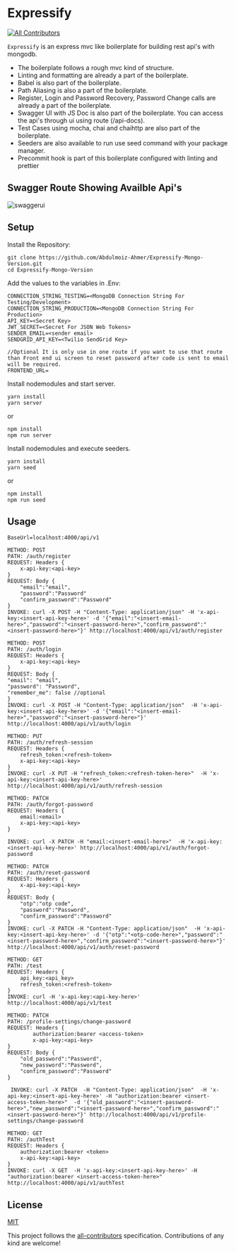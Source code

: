 # Expressify

<!-- ALL-CONTRIBUTORS-BADGE:START - Do not remove or modify this section -->

[![All Contributors](https://img.shields.io/badge/all_contributors-1-orange.svg?style=flat-square)](#contributors-)

<!-- ALL-CONTRIBUTORS-BADGE:END -->

`Expressify` is an express mvc like boilerplate for building rest api's with mongodb.

- The boilerplate follows a rough mvc kind of structure.
- Linting and formatting are already a part of the boilerplate.
- Babel is also part of the boilerplate.
- Path Aliasing is also a part of the boilerplate.
- Register, Login and Password Recovery, Password Change calls are already a part of the boilerplate.
- Swagger UI with JS Doc is also part of the boilerplate. You can access the api's through ui using route (/api-docs).
- Test Cases using mocha, chai and chaihttp are also part of the boilerplate.
- Seeders are also available to run use seed command with your package manager.
- Precommit hook is part of this boilerplate configured with linting and prettier


## Swagger Route Showing Availble Api's
![swaggerui](https://user-images.githubusercontent.com/43717814/123559836-f25b7880-d7b7-11eb-80f0-c2b3b25f4cfd.png)


## Setup

Install the Repository:

```
git clone https://github.com/Abdulmoiz-Ahmer/Expressify-Mongo-Version.git
cd Expressify-Mongo-Version
```

Add the values to the variables in .Env:

```
CONNECTION_STRING_TESTING=<MongoDB Connection String For Testing/Development>
CONNECTION_STRING_PRODUCTION=<MongoDB Connection String For Production>
API_KEY=<Secret Key>
JWT_SECRET=<Secret For JSON Web Tokens>
SENDER_EMAIL=<sender email>
SENDGRID_API_KEY=<Twilio SendGrid Key>

//Optional It is only use in one route if you want to use that route than Front end ui screen to reset password after code is sent to email will be required.
FRONTEND_URL=
```

Install nodemodules and start server.

```
yarn install
yarn server
```

or

```
npm install
npm run server
```

Install nodemodules and execute seeders.

```
yarn install
yarn seed
```

or

```
npm install
npm run seed
```

## Usage

```
BaseUrl=localhost:4000/api/v1
```

```
METHOD: POST
PATH: /auth/register
REQUEST: Headers {
    x-api-key:<api-key>
}
REQUEST: Body {
    "email":"email",
    "password":"Password"
    "confirm_password":"Password"
}
INVOKE: curl -X POST -H "Content-Type: application/json" -H 'x-api-key:<insert-api-key-here>' -d '{"email":"<insert-email-here>","password":"<insert-password-here>","confirm_password":"<insert-password-here>"}' http://localhost:4000/api/v1/auth/register
```

```
METHOD: POST
PATH: /auth/login
REQUEST: Headers {
    x-api-key:<api-key>
}
REQUEST: Body {
"email": "email",
"password": "Password",
"remember_me": false //optional
}
INVOKE: curl -X POST -H "Content-Type: application/json"  -H 'x-api-key:<insert-api-key-here>' -d '{"email":"<insert-email-here>","password":"<insert-password-here>"}' http://localhost:4000/api/v1/auth/login
```

```
METHOD: PUT
PATH: /auth/refresh-session
REQUEST: Headers {
    refresh_token:<refresh-token>
    x-api-key:<api-key>
}
INVOKE: curl -X PUT -H "refresh_token:<refresh-token-here>"  -H 'x-api-key:<insert-api-key-here>'  http://localhost:4000/api/v1/auth/refresh-session
```

```
METHOD: PATCH
PATH: /auth/forgot-password
REQUEST: Headers {
    email:<email>
    x-api-key:<api-key>
}

INVOKE: curl -X PATCH -H "email:<insert-email-here>"  -H 'x-api-key:<insert-api-key-here>' http://localhost:4000/api/v1/auth/forgot-password

```

```
METHOD: PATCH
PATH: /auth/reset-password
REQUEST: Headers {
    x-api-key:<api-key>
}
REQUEST: Body {
    "otp":"otp code",
    "password":"Password",
    "confirm_password":"Password"
}
INVOKE: curl -X PATCH -H "Content-Type: application/json"  -H 'x-api-key:<insert-api-key-here>' -d '{"otp":"<otp-code-here>","password":"<insert-password-here>","confirm_password":"<insert-password-here>"}' http://localhost:4000/api/v1/auth/reset-password
```

```
METHOD: GET
PATH: /test
REQUEST: Headers {
    api_key:<api_key>
    refresh_token:<refresh-token>
}
INVOKE: curl -H 'x-api-key:<api-key-here>' http://localhost:4000/api/v1/test
```

```
METHOD: PATCH
PATH: /profile-settings/change-password
REQUEST: Headers {
        authorization:bearer <access-token>
        x-api-key:<api-key>
}
REQUEST: Body {
    "old_password":"Password",
    "new_password":"Password",
    "confirm_password":"Password"
}

 INVOKE: curl -X PATCH  -H "Content-Type: application/json"  -H 'x-api-key:<insert-api-key-here>' -H "authorization:bearer <insert-access-token-here>"  -d '{"old_password":"<insert-password-here>","new_password":"<insert-password-here>","confirm_password":"<insert-password-here>"}' http://localhost:4000/api/v1/profile-settings/change-password
```

```
METHOD: GET
PATH: /authTest
REQUEST: Headers {
    authorization:bearer <token>
    x-api-key:<api-key>
}
INVOKE: curl -X GET  -H 'x-api-key:<insert-api-key-here>' -H "authorization:bearer <insert-access-token-here>"  http://localhost:4000/api/v1/authTest
```

## License

[MIT](https://opensource.org/licenses/mit-license.html)

<!-- ALL-CONTRIBUTORS-LIST:END -->

This project follows the [all-contributors](https://github.com/all-contributors/all-contributors) specification. Contributions of any kind are welcome!
